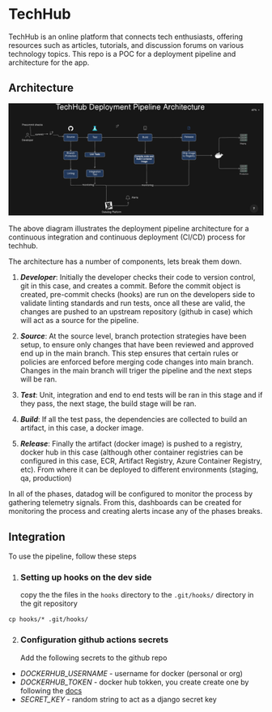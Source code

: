 # TechHub

TechHub is an online platform that connects tech enthusiasts, offering resources such as articles, tutorials, and discussion forums on various technology topics. This repo is a POC for a deployment pipeline and architecture for the app.

## Architecture

![diagram](./assets/techhub.png)

The above diagram illustrates the deployment pipeline architecture for a continuous integration and continuous deployment (CI/CD) process for techhub.

The architecture has a number of components, lets break them down.

1. _**Developer**_: Initially the developer checks their code to version control, git in this case, and creates a commit. Before the commit object is created, pre-commit checks (hooks) are run on the developers side to validate linting standards and run tests, once all these are valid, the changes are pushed to an upstream repository (github in case) which will act as a source for the pipeline.

2. **_Source_**: At the source level, branch protection strategies have been setup, to ensure only changes that have been reviewed and approved end up in the main branch. This step ensures that certain rules or policies are enforced before merging code changes into main branch. Changes in the main branch will triger the pipeline and the next steps will be ran.

3. **_Test_**: Unit, integration and end to end tests will be ran in this stage and if they pass, the next stage, the build stage will be ran.

4. **_Build_**: If all the test pass, the dependencies are collected to build an artifact, in this case, a docker image.

5. _**Release**_: Finally the artifact (docker image) is pushed to a registry, docker hub in this case (although other container registries can be configured in this case, ECR, Artifact Registry, Azure Container Registry, etc). From where it can be deployed to different environments (staging, qa, production)

In all of the phases, datadog will be configured to monitor the process by gathering telemetry signals. From this, dashboards can be created for monitoring the process and creating alerts incase any of the phases breaks.

## Integration

To use the pipeline, follow these steps

1. ### Setting up hooks on the dev side
   copy the the files in the `hooks` directory to the `.git/hooks/` directory in the git repository

```shell
cp hooks/* .git/hooks/
```

2. ### Configuration github actions secrets
   Add the following secrets to the github repo

- _DOCKERHUB_USERNAME_ - username for docker (personal or org)
- _DOCKERHUB_TOKEN_ - docker hub tokken, you create create one by following the [docs](https://docs.docker.com/security/for-developers/access-tokens/)
- _SECRET_KEY_ - random string to act as a django secret key
